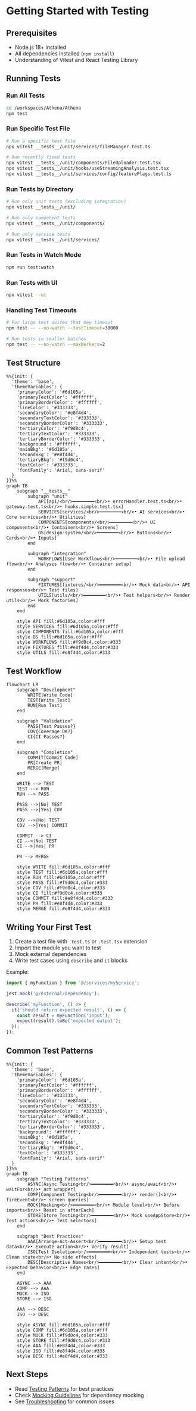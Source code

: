 # Getting Started with Testing

## Prerequisites

- Node.js 18+ installed
- All dependencies installed (`npm install`)
- Understanding of Vitest and React Testing Library

## Running Tests

### Run All Tests
```bash
cd /workspaces/Athena/Athena
npm test
```

### Run Specific Test File
```bash
# Run a specific test file
npx vitest __tests__/unit/services/fileManager.test.ts

# Run recently fixed tests
npx vitest __tests__/unit/components/FileUploader.test.tsx
npx vitest __tests__/unit/hooks/useStreamingAnalysis.test.tsx
npx vitest __tests__/unit/services/config/featureFlags.test.ts
```

### Run Tests by Directory
```bash
# Run only unit tests (excluding integration)
npx vitest __tests__/unit/

# Run only component tests
npx vitest __tests__/unit/components/

# Run only service tests
npx vitest __tests__/unit/services/
```

### Run Tests in Watch Mode
```bash
npm run test:watch
```

### Run Tests with UI
```bash
npx vitest --ui
```

### Handling Test Timeouts
```bash
# For large test suites that may timeout
npm test -- --no-watch --testTimeout=30000

# Run tests in smaller batches
npm test -- --no-watch --maxWorkers=2
```

## Test Structure

```mermaid
%%{init: {
  'theme': 'base',
  'themeVariables': {
    'primaryColor': '#6d105a',
    'primaryTextColor': '#ffffff',
    'primaryBorderColor': '#ffffff',
    'lineColor': '#333333',
    'secondaryColor': '#e8f4d4',
    'secondaryTextColor': '#333333',
    'secondaryBorderColor': '#333333',
    'tertiaryColor': '#f9d0c4',
    'tertiaryTextColor': '#333333',
    'tertiaryBorderColor': '#333333',
    'background': '#ffffff',
    'mainBkg': '#6d105a',
    'secondBkg': '#e8f4d4',
    'tertiaryBkg': '#f9d0c4',
    'textColor': '#333333',
    'fontFamily': 'Arial, sans-serif'
  }
}}%%
graph TB
    subgraph "__tests__"
        subgraph "unit"
            API[api/<br/>━━━━━━━━<br/>• errorHandler.test.ts<br/>• gateway.test.ts<br/>• hooks.simple.test.tsx]
            SERVICES[services/<br/>━━━━━━━━<br/>• AI services<br/>• Core services<br/>• Utilities]
            COMPONENTS[components/<br/>━━━━━━━━<br/>• UI components<br/>• Containers<br/>• Screens]
            DS[design-system/<br/>━━━━━━━━<br/>• Buttons<br/>• Cards<br/>• Inputs]
        end
        
        subgraph "integration"
            WORKFLOWS[User Workflows<br/>━━━━━━━━<br/>• File upload flow<br/>• Analysis flow<br/>• Container setup]
        end
        
        subgraph "support"
            FIXTURES[fixtures/<br/>━━━━━━━━<br/>• Mock data<br/>• API responses<br/>• Test files]
            UTILS[utils/<br/>━━━━━━━━<br/>• Test helpers<br/>• Render utils<br/>• Mock factories]
        end
    end
    
    style API fill:#6d105a,color:#fff
    style SERVICES fill:#6d105a,color:#fff
    style COMPONENTS fill:#6d105a,color:#fff
    style DS fill:#6d105a,color:#fff
    style WORKFLOWS fill:#f9d0c4,color:#333
    style FIXTURES fill:#e8f4d4,color:#333
    style UTILS fill:#e8f4d4,color:#333
```

## Test Workflow

```mermaid
flowchart LR
    subgraph "Development"
        WRITE[Write Code]
        TEST[Write Test]
        RUN[Run Test]
    end
    
    subgraph "Validation"
        PASS{Test Passes?}
        COV{Coverage OK?}
        CI{CI Passes?}
    end
    
    subgraph "Completion"
        COMMIT[Commit Code]
        PR[Create PR]
        MERGE[Merge]
    end
    
    WRITE --> TEST
    TEST --> RUN
    RUN --> PASS
    
    PASS -->|No| TEST
    PASS -->|Yes| COV
    
    COV -->|No| TEST
    COV -->|Yes| COMMIT
    
    COMMIT --> CI
    CI -->|No| TEST
    CI -->|Yes| PR
    
    PR --> MERGE
    
    style WRITE fill:#6d105a,color:#fff
    style TEST fill:#6d105a,color:#fff
    style RUN fill:#6d105a,color:#fff
    style PASS fill:#f9d0c4,color:#333
    style COV fill:#f9d0c4,color:#333
    style CI fill:#f9d0c4,color:#333
    style COMMIT fill:#e8f4d4,color:#333
    style PR fill:#e8f4d4,color:#333
    style MERGE fill:#e8f4d4,color:#333
```

## Writing Your First Test

1. Create a test file with `.test.ts` or `.test.tsx` extension
2. Import the module you want to test
3. Mock external dependencies
4. Write test cases using `describe` and `it` blocks

Example:
```typescript
import { myFunction } from '@/services/myService';

jest.mock('@/external/dependency');

describe('myFunction', () => {
  it('should return expected result', () => {
    const result = myFunction('input');
    expect(result).toBe('expected output');
  });
});
```

## Common Test Patterns

```mermaid
%%{init: {
  'theme': 'base',
  'themeVariables': {
    'primaryColor': '#6d105a',
    'primaryTextColor': '#ffffff',
    'primaryBorderColor': '#ffffff',
    'lineColor': '#333333',
    'secondaryColor': '#e8f4d4',
    'secondaryTextColor': '#333333',
    'secondaryBorderColor': '#333333',
    'tertiaryColor': '#f9d0c4',
    'tertiaryTextColor': '#333333',
    'tertiaryBorderColor': '#333333',
    'background': '#ffffff',
    'mainBkg': '#6d105a',
    'secondBkg': '#e8f4d4',
    'tertiaryBkg': '#f9d0c4',
    'textColor': '#333333',
    'fontFamily': 'Arial, sans-serif'
  }
}}%%
graph TB
    subgraph "Testing Patterns"
        ASYNC[Async Testing<br/>━━━━━━━━<br/>• async/await<br/>• waitFor<br/>• act wrapper]
        COMP[Component Testing<br/>━━━━━━━━<br/>• render()<br/>• fireEvent<br/>• screen queries]
        MOCK[Mocking<br/>━━━━━━━━<br/>• Module level<br/>• Before imports<br/>• Reset in afterEach]
        STORE[Store Testing<br/>━━━━━━━━<br/>• Mock useAppStore<br/>• Test actions<br/>• Test selectors]
    end
    
    subgraph "Best Practices"
        AAA[Arrange-Act-Assert<br/>━━━━━━━━<br/>• Setup test data<br/>• Execute action<br/>• Verify result]
        ISO[Test Isolation<br/>━━━━━━━━<br/>• Independent tests<br/>• Clean state<br/>• No side effects]
        DESC[Descriptive Names<br/>━━━━━━━━<br/>• Clear intent<br/>• Expected behavior<br/>• Edge cases]
    end
    
    ASYNC --> AAA
    COMP --> AAA
    MOCK --> ISO
    STORE --> ISO
    
    AAA --> DESC
    ISO --> DESC
    
    style ASYNC fill:#6d105a,color:#fff
    style COMP fill:#6d105a,color:#fff
    style MOCK fill:#f9d0c4,color:#333
    style STORE fill:#f9d0c4,color:#333
    style AAA fill:#e8f4d4,color:#333
    style ISO fill:#e8f4d4,color:#333
    style DESC fill:#e8f4d4,color:#333
```

## Next Steps

- Read [Testing Patterns](./patterns.md) for best practices
- Check [Mocking Guidelines](./mocking.md) for dependency mocking
- See [Troubleshooting](./troubleshooting.md) for common issues